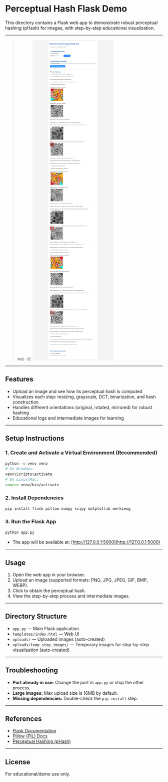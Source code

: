 # Perceptual Hash Flask Demo

This directory contains a Flask web app to demonstrate robust perceptual hashing (pHash) for images, with step-by-step educational visualization.

---


> `Web UI`
 ![Web UI](../images_github/phash_website.png)

---
## Features
- Upload an image and see how its perceptual hash is computed
- Visualizes each step: resizing, grayscale, DCT, binarization, and hash construction
- Handles different orientations (original, rotated, mirrored) for robust hashing
- Educational logs and intermediate images for learning

---

## Setup Instructions

### 1. Create and Activate a Virtual Environment (Recommended)

```bash
python -m venv venv
# On Windows:
venv\Scripts\activate
# On Linux/Mac:
source venv/bin/activate
```

### 2. Install Dependencies

```bash
pip install flask pillow numpy scipy matplotlib werkzeug
```

### 3. Run the Flask App

```bash
python app.py
```

- The app will be available at: [http://127.0.0.1:5000](http://127.0.0.1:5000)

---

## Usage

1. Open the web app in your browser.
2. Upload an image (supported formats: PNG, JPG, JPEG, GIF, BMP, WEBP).
3. Click to obtain the perceptual hash.
4. View the step-by-step process and intermediate images.

---

## Directory Structure

- `app.py` — Main Flask application
- `templates/index.html` — Web UI
- `uploads/` — Uploaded images (auto-created)
- `uploads/temp_step_images/` — Temporary images for step-by-step visualization (auto-created)

---

## Troubleshooting

- **Port already in use:** Change the port in `app.py` or stop the other process.
- **Large images:** Max upload size is 16MB by default.
- **Missing dependencies:** Double-check the `pip install` step.

---

## References
- [Flask Documentation](https://flask.palletsprojects.com/)
- [Pillow (PIL) Docs](https://pillow.readthedocs.io/)
- [Perceptual Hashing (pHash)](https://www.hackerfactor.com/blog/index.php?/archives/432-Looks-Like-It.html)

---


## License
For educational/demo use only.
